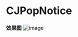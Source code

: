 # CJPopNotice
********效果图********
![image](https://github.com/lovecj/CJPopNotice/blob/master/CJPopNotice.gif)